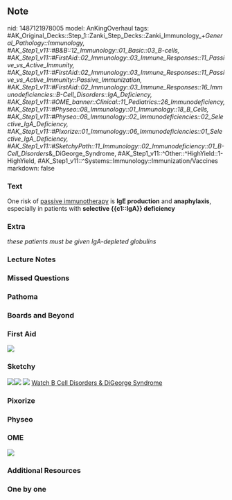 ## Note
nid: 1487121978005
model: AnKingOverhaul
tags: #AK_Original_Decks::Step_1::Zanki_Step_Decks::Zanki_Immunology_+_General_Pathology::Immunology, #AK_Step1_v11::#B&B::12_Immunology::01_Basic::03_B-cells, #AK_Step1_v11::#FirstAid::02_Immunology::03_Immune_Responses::11_Passive_vs_Active_Immunity, #AK_Step1_v11::#FirstAid::02_Immunology::03_Immune_Responses::11_Passive_vs_Active_Immunity::Passive_Immunization, #AK_Step1_v11::#FirstAid::02_Immunology::03_Immune_Responses::16_Immunodeficiencies::B-Cell_Disorders::IgA_Deficiency, #AK_Step1_v11::#OME_banner::Clinical::11_Pediatrics::26_Immunodeficiency, #AK_Step1_v11::#Physeo::08_Immunology::01_Immunology::18_B_Cells, #AK_Step1_v11::#Physeo::08_Immunology::02_Immunodeficiencies::02_Selective_IgA_Deficiency, #AK_Step1_v11::#Pixorize::01_Immunology::06_Immunodeficiencies::01_Selective_IgA_Deficiency, #AK_Step1_v11::#SketchyPath::11_Immunology::02_Immunodeficiency::01_B-Cell_Disorders_&_DiGeorge_Syndrome, #AK_Step1_v11::^Other::^HighYield::1-HighYield, #AK_Step1_v11::^Systems::Immunology::Immunization/Vaccines
markdown: false

### Text
<div>
  <div>
    One risk of <u>passive immunotherapy</u> is <b>IgE
    production</b> and <b>anaphylaxis</b>, especially in patients
    with <b>selective {{c1::IgA}} deficiency</b>
  </div>
</div>

### Extra
<i>these patients must be given IgA-depleted globulins</i>

### Lecture Notes


### Missed Questions


### Pathoma


### Boards and Beyond


### First Aid
<img src="tmpCa1QhA.png">

### Sketchy
<img src="Screen%20Shot%202019-12-31%20at%208.45.43%20AM.JPG"
class="resizer"><img src=
"Screen%20Shot%202019-12-31%20at%208.45.52%20AM.JPG" class=
"resizer"> <img src=
"immunology-2-1-cell-mediated-immunodeficiency_1566160514431.jpg"
class="resizer"> <a href=
"https://dashboard.sketchy.com/study/medical/courses/medical-pathophysiology/units/medical-pathophysiology-immunology/videos/medical-pathophysiology-immunology-immunodeficiency-b-cell-disorders-and-digeorge-syndrome?utm_source=anki&utm_medium=partnership&utm_campaign=february_update&utm_content=medical">
Watch B Cell Disorders & DiGeorge Syndrome</a>

### Pixorize


### Physeo


### OME
<div class="ome-widget">
  <a href=
  "https://onlinemeded.org/spa/pediatrics/immunodeficiency/acquire?ref=anki">
  <img src="_OME_AnkiFlashcards_Lesson_2.png"></a>
</div>

### Additional Resources


### One by one

